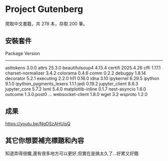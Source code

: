 # Project Gutenberg
爬取中文書籍，共 278 本，存取 200 筆。

## 安裝套件
Package                 Version
----------------------- -----------
asttokens               3.0.0
attrs                   25.3.0
beautifulsoup4          4.13.4
certifi                 2025.4.26
cffi                    1.17.1
charset-normalizer      3.4.2
colorama                0.4.6
comm                    0.2.2
debugpy                 1.8.14
decorator               5.2.1
executing               2.2.0
h11                     0.16.0
idna                    3.10
ipykernel               6.29.5
ipython                 9.1.0
ipython_pygments_lexers 1.1.1
jedi                    0.19.2
jupyter_client          8.6.3
jupyter_core            5.7.2
lxml                    5.4.0
matplotlib-inline       0.1.7
nest-asyncio            1.6.0
outcome                 1.3.0.post0
...
websocket-client        1.8.0
wget                    3.2
wsproto                 1.2.0

## 成果
https://youtu.be/NgDSzAHUisQ

## 其它你想要補充標題和內容
知道弄得很爛,還有很多地方可以更好,但實在是搞太久了...好累又好餓